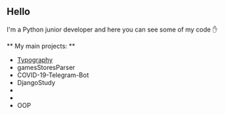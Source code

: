 ## **Hello**

I'm a Python junior developer and here you can see some of my code :hand:

** My main projects: **
- [Typography](Typography)
- gamesStoresParser
- COVID-19-Telegram-Bot
- DjangoStudy 
-
-
- OOP
